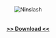 <div align="center">
  <img alt="Ninslash" src="http://ninslash.com/png/logo.png" />
</div>
<br>
<br>

<div align="center">
  <a href="http://ninslash.com/download/"><strong>&gt;&gt; Download &lt;&lt;</strong></a>
</div>
<br>
<br>
